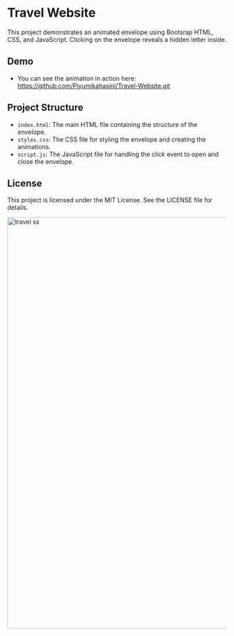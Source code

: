  
# Travel Website
This project demonstrates an animated envelope using Bootsrap HTML, CSS, and JavaScript. Clicking on the envelope reveals a hidden letter inside.

## Demo
- You can see the animation in action here: https://github.com/Piyumikahasini/Travel-Website.git

## Project Structure
- `index.html`: The main HTML file containing the structure of the envelope.
- `styles.css`: The CSS file for styling the envelope and creating the animations.
- `script.js`: The JavaScript file for handling the click event to open and close the envelope.

## License
This project is licensed under the MIT License. See the LICENSE file for details.


<img width="944" alt="travel ss" src="https://github.com/user-attachments/assets/854f35b1-2fb7-4a73-be3c-af45d99ecb4a">






